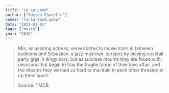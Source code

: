 ```yaml
---
title: "La La Land"
author: ["Damien Chazelle"]
cover: "la-la-land.webp"
date: "2021-01-01"
tags: ["movie"]
year: "2016"
---
```


> Mia, an aspiring actress, serves lattes to movie stars in between auditions and Sebastian, a jazz musician, scrapes by playing cocktail party gigs in dingy bars, but as success mounts they are faced with decisions that begin to fray the fragile fabric of their love affair, and the dreams they worked so hard to maintain in each other threaten to rip them apart.
>
> Source: TMDB
